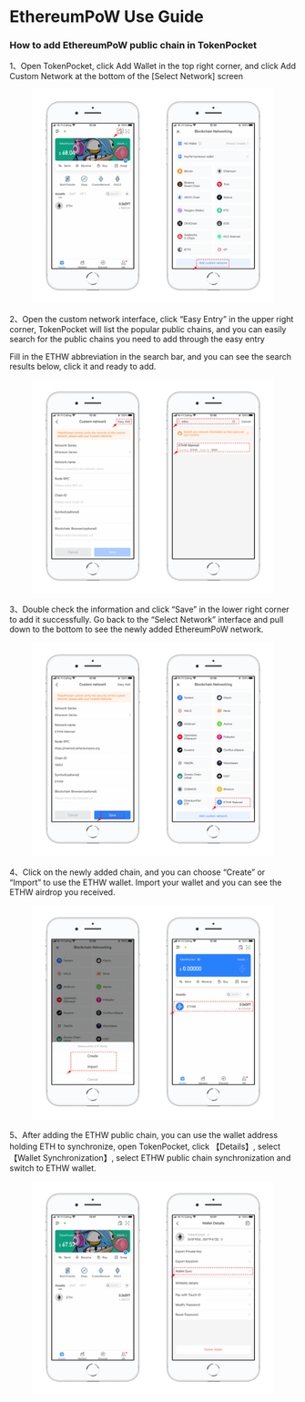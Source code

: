 # EthereumPoW Use Guide

### How to add EthereumPoW public chain in TokenPocket

1、Open TokenPocket, click Add Wallet in the top right corner, and click Add Custom Network at the bottom of the \[Select Network] screen

<figure><img src="../../.gitbook/assets/1 (1) (1).png" alt=""><figcaption></figcaption></figure>

2、Open the custom network interface, click “Easy Entry” in the upper right corner, TokenPocket will list the popular public chains, and you can easily search for the public chains you need to add through the easy entry

Fill in the ETHW abbreviation in the search bar, and you can see the search results below, click it and ready to add.

<figure><img src="../../.gitbook/assets/2 (1) (1).png" alt=""><figcaption></figcaption></figure>

3、Double check the information and click “Save” in the lower right corner to add it successfully. Go back to the “Select Network” interface and pull down to the bottom to see the newly added EthereumPoW network.

<figure><img src="../../.gitbook/assets/3 (5) (1).png" alt=""><figcaption></figcaption></figure>

4、Click on the newly added chain, and you can choose “Create” or “Import” to use the ETHW wallet. Import your wallet and you can see the ETHW airdrop you received.

<figure><img src="../../.gitbook/assets/4 (3).png" alt=""><figcaption></figcaption></figure>

5、After adding the ETHW public chain, you can use the wallet address holding ETH to synchronize, open TokenPocket, click 【Details】, select 【Wallet Synchronization】, select ETHW public chain synchronization and switch to ETHW wallet.

<figure><img src="../../.gitbook/assets/5 (1).png" alt=""><figcaption></figcaption></figure>
